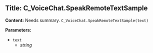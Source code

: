 ## Title: C_VoiceChat.SpeakRemoteTextSample

**Content:**
Needs summary.
`C_VoiceChat.SpeakRemoteTextSample(text)`

**Parameters:**
- `text`
  - *string*